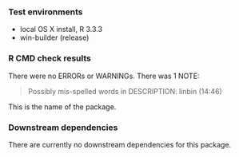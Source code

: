 ### Test environments

* local OS X install, R 3.3.3
* win-builder (release)

### R CMD check results

There were no ERRORs or WARNINGs. There was 1 NOTE:

> Possibly mis-spelled words in DESCRIPTION: linbin (14:46)

This is the name of the package.

### Downstream dependencies

There are currently no downstream dependencies for this package.
